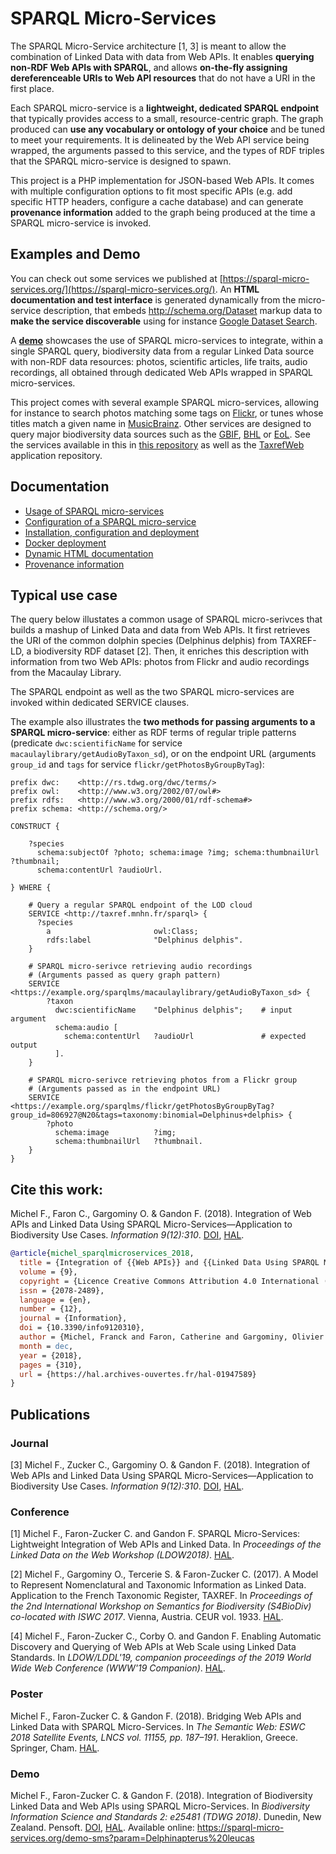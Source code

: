 # SPARQL Micro-Services

The SPARQL Micro-Service architecture [1, 3] is meant to allow the combination of Linked Data with data from Web APIs. It enables **querying non-RDF Web APIs with SPARQL**, and allows **on-the-fly assigning dereferenceable URIs to Web API resources** that do not have a URI in the first place.

Each SPARQL micro-service is a **lightweight, dedicated SPARQL endpoint** that typically provides access to a small, resource-centric graph. The graph produced can **use any vocabulary or ontology of your choice** and be tuned to meet your requirements. It is delineated by the Web API service being wrapped, the arguments passed to this service, and the types of RDF triples that the SPARQL micro-service is designed to spawn.

This project is a PHP implementation for JSON-based Web APIs. It comes with multiple configuration options to fit most specific APIs (e.g. add specific HTTP headers, configure a cache database) and can generate **provenance information** added to the graph being produced at the time a SPARQL micro-service is invoked.

## Examples and Demo

You can check out some services we published at [https://sparql-micro-services.org/](https://sparql-micro-services.org/). 
An **HTML documentation and test interface** is generated dynamically from the micro-service description, that embeds http://schema.org/Dataset markup data to **make the service discoverable** using for instance [Google Dataset Search](https://datasetsearch.research.google.com/search?query=flickr%20sparql&docid=88YllZoR%2BmJMuXMgAAAAAA%3D%3D).

A **[demo](http://sparql-micro-services.org/demo-sms?param=Delphinapterus+leucas)** showcases the use of SPARQL micro-services to integrate, within a single SPARQL query, biodiversity data from a regular Linked Data source with non-RDF data resources: photos, scientific articles, life traits, audio recordings, all obtained through dedicated Web APIs wrapped in SPARQL micro-services.

This project comes with several example SPARQL micro-services, allowing for instance to search photos matching some tags on [Flickr](https://www.flickr.com/), or tunes whose titles match a given name in [MusicBrainz](https://musicbrainz.org/).
Other services are designed to query major biodiversity data sources such as the [GBIF](https://www.biodiversitylibrary.org/), [BHL](https://www.biodiversitylibrary.org/) or [EoL](http://eol.org/traitbank).
See the services available in this in [this repository](services/) as well as the [TaxrefWeb](https://github.com/frmichel/taxrefweb/tree/master/sparql-micro-services) application repository.



## Documentation

- [Usage of SPARQL micro-services](doc/01-usage.md)
- [Configuration of a SPARQL micro-service](doc/02-config.md)
- [Installation, configuration and deployment](doc/04-install.md)
- [Docker deployment](deployment/docker/)
- [Dynamic HTML documentation](doc/03-html-doc.md)
- [Provenance information](doc/05-prov.md)



## Typical use case

The query below illustates a common usage of SPARQL micro-serivces that builds a mashup of Linked Data and data from Web APIs.
It first retrieves the URI of the common dolphin species (Delphinus delphis) from TAXREF-LD, a biodiversity RDF dataset [2]. Then, it enriches this description with information from two Web APIs: photos from Flickr and audio recordings from the Macaulay Library.

The SPARQL endpoint as well as the two SPARQL micro-services are invoked within dedicated SERVICE clauses.

The example also illustrates the **two methods for passing arguments to a SPARQL micro-service**: either as RDF terms of regular  triple patterns (predicate ```dwc:scientificName``` for service ```macaulaylibrary/getAudioByTaxon_sd```), or on the endpoint URL (arguments ```group_id``` and ```tags``` for service ```flickr/getPhotosByGroupByTag```):

```sparql
prefix dwc:    <http://rs.tdwg.org/dwc/terms/>
prefix owl:    <http://www.w3.org/2002/07/owl#>
prefix rdfs:   <http://www.w3.org/2000/01/rdf-schema#>
prefix schema: <http://schema.org/>

CONSTRUCT {

    ?species
      schema:subjectOf ?photo; schema:image ?img; schema:thumbnailUrl ?thumbnail;
      schema:contentUrl ?audioUrl.
      
} WHERE {

    # Query a regular SPARQL endpoint of the LOD cloud
    SERVICE <http://taxref.mnhn.fr/sparql> {
      ?species 
        a                       owl:Class;
        rdfs:label              "Delphinus delphis". 
    }

    # SPARQL micro-serivce retrieving audio recordings
    # (Arguments passed as query graph pattern)
    SERVICE <https://example.org/sparqlms/macaulaylibrary/getAudioByTaxon_sd> {
        ?taxon
          dwc:scientificName    "Delphinus delphis";    # input argument
          schema:audio [ 
            schema:contentUrl   ?audioUrl               # expected output
          ]. 
    }
    
    # SPARQL micro-serivce retrieving photos from a Flickr group
    # (Arguments passed as in the endpoint URL)
    SERVICE <https://example.org/sparqlms/flickr/getPhotosByGroupByTag?group_id=806927@N20&tags=taxonomy:binomial=Delphinus+delphis> {
        ?photo 
          schema:image          ?img;
          schema:thumbnailUrl   ?thumbnail.
    }
}
```


## Cite this work:

Michel F., Faron C., Gargominy O. & Gandon F. (2018). Integration of Web APIs and Linked Data Using SPARQL Micro-Services—Application to Biodiversity Use Cases. *Information 9(12):310*. [DOI](https://dx.doi.org/10.3390/info9120310), [HAL](https://hal.archives-ouvertes.fr/hal-01947589).


```bibtex
@article{michel_sparqlmicroservices_2018,
  title = {Integration of {{Web APIs}} and {{Linked Data Using SPARQL Micro}}-{{Services}}\textemdash{{Application}} to {{Biodiversity Use Cases}}},
  volume = {9},
  copyright = {Licence Creative Commons Attribution 4.0 International (CC-BY)},
  issn = {2078-2489},
  language = {en},
  number = {12},
  journal = {Information},
  doi = {10.3390/info9120310},
  author = {Michel, Franck and Faron, Catherine and Gargominy, Olivier and Gandon, Fabien},
  month = dec,
  year = {2018},
  pages = {310},
  url = {https://hal.archives-ouvertes.fr/hal-01947589}
}
```


## Publications

### Journal

[3] Michel F., Zucker C., Gargominy O. & Gandon F. (2018). Integration of Web APIs and Linked Data Using SPARQL Micro-Services—Application to Biodiversity Use Cases. *Information 9(12):310*. [DOI](https://dx.doi.org/10.3390/info9120310), [HAL](https://hal.archives-ouvertes.fr/hal-01947589).

### Conference

[1] Michel F., Faron-Zucker C. and Gandon F. SPARQL Micro-Services: Lightweight Integration of Web APIs and Linked Data. In *Proceedings of the Linked Data on the Web Workshop (LDOW2018)*. [HAL](https://hal.archives-ouvertes.fr/hal-01722792).

[2] Michel F., Gargominy O., Tercerie S. & Faron-Zucker C. (2017). A Model to Represent Nomenclatural and Taxonomic Information as Linked Data. Application to the French Taxonomic Register, TAXREF. In *Proceedings of the 2nd International Workshop on Semantics for Biodiversity (S4BioDiv) co-located with ISWC 2017*. Vienna, Austria. CEUR vol. 1933. [HAL](https://hal.archives-ouvertes.fr/hal-01617708).

[4] Michel F., Faron-Zucker C., Corby O. and Gandon F. Enabling Automatic Discovery and Querying of Web APIs at Web Scale using Linked Data Standards. In *LDOW/LDDL'19, companion proceedings of the 2019 World Wide Web Conference (WWW'19 Companion)*. [HAL](https://hal.archives-ouvertes.fr/hal-02060966).


### Poster

Michel F., Faron-Zucker C. & Gandon F. (2018). Bridging Web APIs and Linked Data with SPARQL Micro-Services. In *The Semantic Web: ESWC 2018 Satellite Events, LNCS vol. 11155, pp. 187–191*. Heraklion, Greece. Springer, Cham. [HAL](https://hal.archives-ouvertes.fr/hal-01783936v1).

### Demo

Michel F., Faron-Zucker C. & Gandon F. (2018). Integration of Biodiversity Linked Data and Web APIs using SPARQL Micro-Services. In *Biodiversity Information Science and Standards 2: e25481 (TDWG 2018)*. Dunedin, New Zealand. Pensoft. [DOI](https://dx.doi.org/10.3897/biss.2.25481), [HAL](https://hal.archives-ouvertes.fr/hal-01856365). 
Available online: https://sparql-micro-services.org/demo-sms?param=Delphinapterus%20leucas
